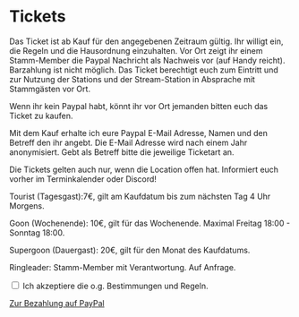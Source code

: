 # Tickets

Das Ticket ist ab Kauf für den angegebenen Zeitraum gültig. Ihr willigt ein, die Regeln und die Hausordnung einzuhalten.
Vor Ort zeigt ihr einem Stamm-Member die Paypal Nachricht als Nachweis vor (auf Handy reicht). Barzahlung ist nicht möglich. Das Ticket berechtigt euch zum Eintritt und zur Nutzung der Stations und der Stream-Station in Absprache mit Stammgästen vor Ort.

Wenn ihr kein Paypal habt, könnt ihr vor Ort jemanden bitten euch das Ticket zu kaufen.

Mit dem Kauf erhalte ich eure Paypal E-Mail Adresse, Namen und den Betreff den ihr angebt. Die E-Mail Adresse wird nach einem Jahr anonymisiert. Gebt als Betreff bitte die jeweilige Ticketart an.

Die Tickets gelten auch nur, wenn die Location offen hat. Informiert euch vorher im Terminkalender oder Discord!
 
Tourist (Tagesgast):7€, gilt am Kaufdatum bis zum nächsten Tag 4 Uhr Morgens.

Goon (Wochenende): 10€, gilt für das Wochenende. Maximal Freitag 18:00 - Sonntag 18:00.

Supergoon (Dauergast): 20€, gilt für den Monat des Kaufdatums.

Ringleader: Stamm-Member mit Verantwortung. Auf Anfrage.

<input type="checkbox" id="gelesen" onclick="gelesen()"> Ich akzeptiere die o.g. Bestimmungen und Regeln.

<p id="text" style="display:none">
 
[Zur Bezahlung auf PayPal](https://paypal.me/madgearfgc/)

</p>
